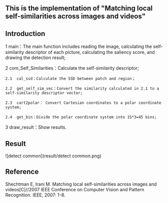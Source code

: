 ## This is the implementation of "Matching local self-similarities across images and videos"
## Introduction
1  main：The main function includes reading the image, calculating the self-similarity descriptor of each picture, calculating the saliency score, and drawing the detection result; 

2  com_Self_Similarities：Calculate the self-similarity descriptor;

    2.1  cal_ssd：Calculate the SSD between patch and region；
    
    2.2  get_self_sim_vec：Convert the similarity calculated in 2.1 to a self-similarity descriptor vector;
    
    2.3  cart2polar： Convert Cartesian coordinates to a polar coordinate system; 
    
    2.4  get_bin：Divide the polar coordinate system into 15*3=45 bins;
    
3  draw_result：Show results.

## Result
![detect common](result/detect common.png)

## Reference
Shechtman E, Irani M. Matching local self-similarities across images and videos[C]//2007 IEEE Conference on Computer Vision and Pattern Recognition. IEEE, 2007: 1-8.
